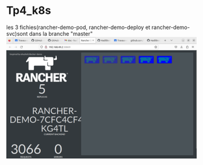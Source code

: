 # Tp4_k8s
les 3 fichies(rancher-demo-pod, rancher-demo-deploy et rancher-demo-svc)sont dans la branche "master"
![text](r.png)